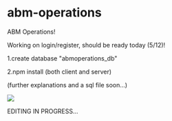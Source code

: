 # abm-operations
ABM Operations!

Working on login/register, should be ready today (5/12)!

1.create database "abmoperations_db"

2.npm install (both client and server)

(further explanations and a sql file soon...)

<img src="https://user-images.githubusercontent.com/52510538/144728275-d61d1160-8bbd-40f8-9fc0-4714e3fa8788.png">

EDITING IN PROGRESS...
